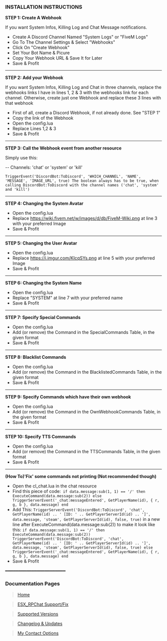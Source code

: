 ### INSTALLATION INSTRUCTIONS

**STEP 1: Create A Webhook**

If you want System Infos, Killing Log and Chat Message notifications.

* Create A Discord Channel Named "System Logs" or "FiveM Logs" 
* Go To The Channel Settings & Select "Webhooks"
* Click On "Create Webhook" 
* Set Your Bot Name & Picure
* Copy Your Webhook URL & Save It for Later
* Save & Profit

***

**STEP 2: Add your Webhook**

If you want System Infos, Killing Log and Chat in three channels, replace the webhooks links I have in lines 1, 2 & 3 with the webhooks link for each channel. Otherwise, create just one Webhook and replace these 3 lines with that webhook

* First of all, create a Discord Webhook, if not already done. See "STEP 1"
* Copy the link of the Webhook
* Open the config.lua
* Replace Lines 1,2 & 3
* Save & Profit

***

**STEP 3: Call the Webhook event from another resource**

Simply use this:

-- Channels: 'chat' or 'system' or 'kill'

`TriggerEvent('DiscordBot:ToDiscord', 'WHICH_CHANNEL', 'NAME', 'MESSAGE', 'IMAGE_URL', true)
The boolean always has to be true, when calling DiscordBot:ToDiscord with the channel names ('chat', 'system' and 'kill')`

***

**STEP 4: Changing the System Avatar**

* Open the config.lua
* Replace https://wiki.fivem.net/w/images/d/db/FiveM-Wiki.png at line 3 with your preferred Image
* Save & Profit

***

**STEP 5: Changing the User Avatar**

* Open the config.lua
* Replace https://i.imgur.com/KIcqSYs.png at line 5 with your preferred Image
* Save & Profit

***

**STEP 6: Changing the System Name**

* Open the config.lua
* Replace "SYSTEM" at line 7 with your preferred name
* Save & Profit

***

**STEP 7: Specify Special Commands**

* Open the config.lua
* Add (or remove) the Command in the SpecialCommands Table, in the given format
* Save & Profit

***

**STEP 8: Blacklist Commands**

* Open the config.lua
* Add (or remove) the Command in the BlacklistedCommands Table, in the given format
* Save & Profit

***

**STEP 9: Specify Commands which have their own webhook**

* Open the config.lua
* Add (or remove) the Command in the OwnWebhookCommands Table, in the given format
* Save & Profit

***

**STEP 10: Specify TTS Commands**

* Open the config.lua
* Add (or remove) the Command in the TTSCommands Table, in the given format
* Save & Profit

***

**(How To)'Fix' some commands not printing (Not recommended though)**

* Open the cl_chat.lua in the chat resource
* Find this piece of code:` if data.message:sub(1, 1) == '/' then
      ExecuteCommand(data.message:sub(2))
    else
      TriggerServerEvent('_chat:messageEntered', GetPlayerName(id), { r, g, b }, data.message)
    end`
* Add This: `TriggerServerEvent('DiscordBot:ToDiscord', 'chat', GetPlayerName(id) .. ' [ID: ' .. GetPlayerServerId(id) .. ']', data.message, 'steam', GetPlayerServerId(id), false, true)`
in a new line after ExecuteCommand(data.message:sub(2)) to make it look like this:
`if data.message:sub(1, 1) == '/' then
      ExecuteCommand(data.message:sub(2))
 	  TriggerServerEvent('DiscordBot:ToDiscord', 'chat', GetPlayerName(id) .. ' [ID: ' .. GetPlayerServerId(id) .. ']', data.message, 'steam', GetPlayerServerId(id), false, true)
	else
      TriggerServerEvent('_chat:messageEntered', GetPlayerName(id), { r, g, b }, data.message)
    end`
* Save & Profit

━━━━━━━━━━━━━━━━━━━━━━━

### Documentation Pages
> [Home](../README.md)

> [ESX_RPChat Support/Fix](Docs/ESX-FIX.md)

> [Supported Versions](Docs/SUPPORTED-VERSIONS.md)

> [Changelog & Updates](Docs/CHANGELOG.md)

> [My Contact Options](Docs/CONTACT.md)

